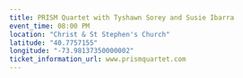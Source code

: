 ```yaml
---
title: PRISM Quartet with Tyshawn Sorey and Susie Ibarra
event_time: 08:00 PM
location: "Christ & St Stephen's Church"
latitude: "40.7757155"
longitude: "-73.98137350000002"
ticket_information_url: www.prismquartet.com
---
```


